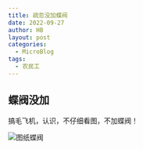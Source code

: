 ```yaml
---
title: 疏忽没加蝶阀
date: 2022-09-27
author: HB
layout: post
categories:
  - MicroBlog
tags:
  - 农民工
---
```

## 蝶阀没加  
搞毛飞机，认识，不仔细看图，不加蝶阀！  

![图纸蝶阀](https://huw.me/img/20220927.jpg) 

